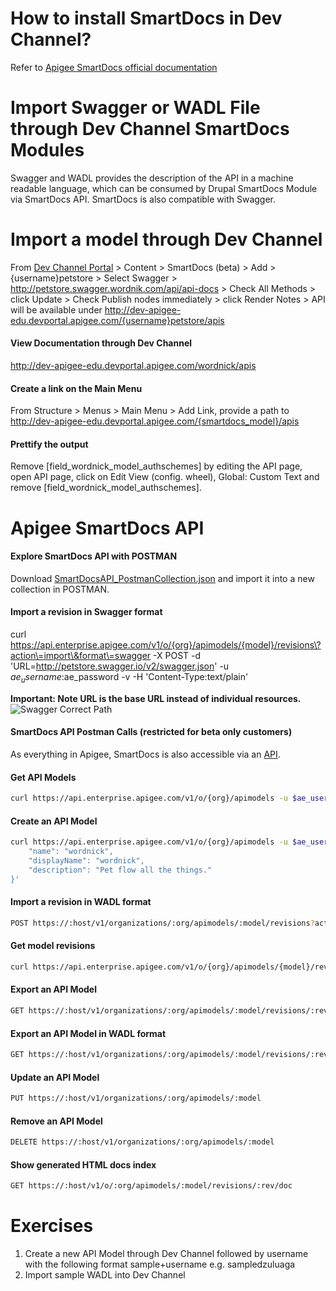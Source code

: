 How to install SmartDocs in Dev Channel?
========
Refer to [Apigee SmartDocs official documentation](http://apigee.com/docs/developer-services/content/using-smartdocs-document-apis)

Import Swagger or WADL File through Dev Channel SmartDocs Modules
============
Swagger and WADL provides the description of the API in a machine readable language, which can be consumed by Drupal SmartDocs Module via SmartDocs API. SmartDocs is also compatible with Swagger.

Import a model through Dev Channel
========
From [Dev Channel Portal](http://dev-apigee-edu.devportal.apigee.com/) > Content > SmartDocs (beta) > Add > {username}petstore > Select Swagger > http://petstore.swagger.wordnik.com/api/api-docs > Check All Methods > click Update > Check Publish nodes immediately > click Render Notes > API will be available under http://dev-apigee-edu.devportal.apigee.com/{username}petstore/apis

#### View Documentation through Dev Channel
http://dev-apigee-edu.devportal.apigee.com/wordnick/apis

#### Create a link on the Main Menu
From Structure > Menus > Main Menu > Add Link, provide a path to http://dev-apigee-edu.devportal.apigee.com/{smartdocs_model}/apis

#### Prettify the output
Remove [field_wordnick_model_authschemes] by editing the API page, open API page, click on Edit View (config. wheel), Global: Custom Text and remove [field_wordnick_model_authschemes].

Apigee SmartDocs API
==========

#### Explore SmartDocs API with POSTMAN
Download [SmartDocsAPI_PostmanCollection.json](./SmartDocsAPI_PostmanCollection.json) and import it into a new collection in POSTMAN.


#### Import a revision in Swagger format
curl https://api.enterprise.apigee.com/v1/o/{org}/apimodels/{model}/revisions\?action\=import\&format\=swagger -X POST -d 'URL=http://petstore.swagger.io/v2/swagger.json' -u $ae_username:$ae_password -v -H 'Content-Type:text/plain'

**Important: Note URL is the base URL instead of individual resources.**
![Swagger Correct Path](https://www.dropbox.com/s/qxezdeb609t948h/Screenshot%202015-05-27%2017.15.33.png?dl=1)

#### SmartDocs API Postman Calls (restricted for beta only customers)
As everything in Apigee, SmartDocs is also accessible via an [API](https://drive.google.com/a/apigee.com/file/d/0BzkNUW3VtjuSa2d3b0hjMUcxUlk/edit?usp=sharing).


#### Get API Models
```bash
curl https://api.enterprise.apigee.com/v1/o/{org}/apimodels -u $ae_username:$ae_password
```

#### Create an API Model

```bash
curl https://api.enterprise.apigee.com/v1/o/{org}/apimodels -u $ae_username:$ae_password -H 'Content-Type:application/json' -d '{
    "name": "wordnick",
    "displayName": "wordnick",
    "description": "Pet flow all the things."
}'
```
#### Import a revision in WADL format
```bash
POST https://:host/v1/organizations/:org/apimodels/:model/revisions?action=import&format=WADL
```
#### Get model revisions
```bash
curl https://api.enterprise.apigee.com/v1/o/{org}/apimodels/{model}/revisions -u $ae_username:$ae_password
```
#### Export an API Model
```bash
GET https://:host/v1/organizations/:org/apimodels/:model/revisions/:rev?expand=true
```
#### Export an API Model in WADL format
```bash
GET https://:host/v1/organizations/:org/apimodels/:model/revisions/:rev?format=wadl
```
#### Update an API Model
```bash
PUT https://:host/v1/organizations/:org/apimodels/:model
```
#### Remove an API Model
```bash
DELETE https://:host/v1/organizations/:org/apimodels/:model
```
#### Show generated HTML docs index
```bash
GET https://:host/v1/o/:org/apimodels/:model/revisions/:rev/doc
```
Exercises
=====
1. Create a new API Model through Dev Channel followed by username with the following format sample+username e.g. sampledzuluaga
2. Import sample WADL into Dev Channel
